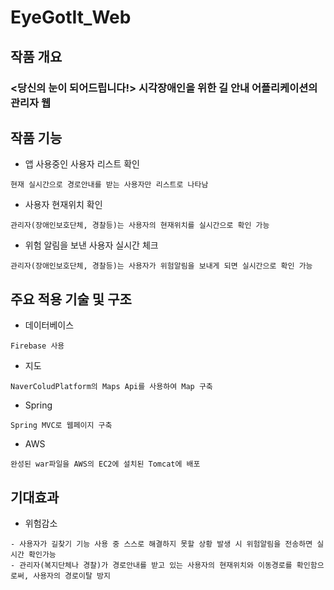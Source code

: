 # EyeGotIt_Web

## 작품 개요
### <당신의 눈이 되어드립니다!> 시각장애인을 위한 길 안내 어플리케이션의 관리자 웹

## 작품 기능
* 앱 사용중인 사용자 리스트 확인
```
현재 실시간으로 경로안내를 받는 사용자만 리스트로 나타남
```
* 사용자 현재위치 확인
```
관리자(장애인보호단체, 경찰등)는 사용자의 현재위치를 실시간으로 확인 가능
```
* 위험 알림을 보낸 사용자 실시간 체크
```
관리자(장애인보호단체, 경찰등)는 사용자가 위험알림을 보내게 되면 실시간으로 확인 가능
```


## 주요 적용 기술 및 구조

* 데이터베이스
```
Firebase 사용
```
* 지도
```
NaverColudPlatform의 Maps Api를 사용하여 Map 구축
```
* Spring
```
Spring MVC로 웹페이지 구축
```
* AWS
```
완성된 war파일을 AWS의 EC2에 설치된 Tomcat에 배포
```

## 기대효과

* 위험감소
```
- 사용자가 길찾기 기능 사용 중 스스로 해결하지 못할 상황 발생 시 위험알림을 전송하면 실시간 확인가능
- 관리자(복지단체나 경찰)가 경로안내를 받고 있는 사용자의 현재위치와 이동경로를 확인함으로써, 사용자의 경로이탈 방지
```

